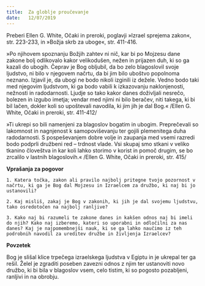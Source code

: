 ```yaml
---
title:  Za globlje proučevanje
date:   12/07/2019
---
```


Preberi Ellen G. White, Očaki in preroki, poglavji »Izrael sprejema zakon«, str. 223-233, in »Božja skrb za uboge«, str. 411-416.

»Po njihovem spoznanju Božjih zahtev ni nič, kar bi po Mojzesu dane zakone bolj odlikovalo kakor velikodušen, nežen in prijazen duh, ki so ga kazali do ubogih. Čeprav je Bog obljubil, da bo zelo blagoslovil svoje ljudstvo, ni bilo v njegovem načrtu, da bi jim bilo uboštvo popolnoma neznano. Izjavil je, da ubogi ne bodo nikoli izginili iz dežele. Vedno bodo taki med njegovim ljudstvom, ki ga bodo vabili k izkazovanju naklonjenosti, nežnosti in radodarnosti. Ljudje so tako kakor danes doživljali nesrečo, bolezen in izgubo imetja; vendar med njimi ni bilo beračev, niti takega, ki bi bil lačen, dokler koli so upoštevali navodila, ki jim jih je dal Bog.« /Ellen G. White, Očaki in preroki, str. 411-412/

»Ti ukrepi so bili namenjeni za blagoslov bogatim in ubogim. Preprečevali so lakomnost in nagnjenost k samopoviševanju ter gojili plemenitega duha radodarnosti. S pospeševanjem dobre volje in zaupanja med vsemi razredi bodo podprli družbeni red – trdnost vlade. Vsi skupaj smo stkani v veliko tkanino človeštva in kar koli lahko storimo v korist in pomoč drugim, se bo zrcalilo v lastnih blagoslovih.« /Ellen G. White, Očaki in preroki, str. 415/

**Vprašanja za pogovor**

`1.	Katera točka, zakon ali pravilo najbolj pritegne tvojo pozornost v načrtu, ki ga je Bog dal Mojzesu in Izraelcem za družbo, ki naj bi jo ustanovili?`

`2.	Kaj misliš, zakaj je Bog v zakonih, ki jih je dal svojemu ljudstvu, tako osredotočen na najbolj ranljive?`

`3.	Kako naj bi razumeli te zakone danes in kakšen odnos naj bi imeli do njih? Kako naj izberemo, kateri so uporabni in odločilni za nas danes? Kaj je najpomembnejši nauk, ki se ga lahko naučimo iz teh podrobnih navodil za ureditev družbe in življenja Izraelcev?`

**Povzetek**

Bog je slišal klice trpečega izraelskega ljudstva v Egiptu in je ukrepal ter ga rešil. Želel je zgraditi poseben zavezni odnos z njim ter ustanoviti novo družbo, ki bi bila v blagoslov vsem, celo tistim, ki so pogosto pozabljeni, ranljivi in na obrobju.
